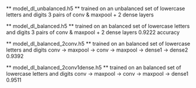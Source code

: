 
** model_dl_unbalanced.h5 **
trained on an unbalanced set of lowercase letters and digits
3 pairs of conv & maxpool + 2 dense layers

** model_dl_balanced.h5 **
trained on an balanced set of lowercase letters and digits
3 pairs of conv & maxpool + 2 dense layers
0.9222 accuracy

** model_dl_balanced_2conv.h5 **
trained on an balanced set of lowercase letters and digits
conv -> maxpool -> conv -> maxpool  -> dense1 -> dense2
0.9392

** model_dl_balanced_2conv1dense.h5 **
trained on an balanced set of lowercase letters and digits
conv -> maxpool -> conv -> maxpool  -> dense1
0.9511 

